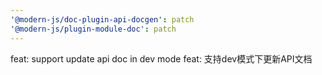 ```yaml
---
'@modern-js/doc-plugin-api-docgen': patch
'@modern-js/plugin-module-doc': patch
---
```


feat: support update api doc in dev mode
feat: 支持dev模式下更新API文档
